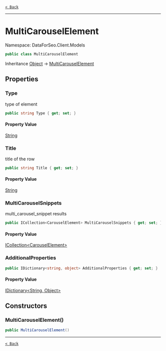 [`< Back`](./)

---

# MultiCarouselElement

Namespace: DataForSeo.Client.Models

```csharp
public class MultiCarouselElement
```

Inheritance [Object](https://docs.microsoft.com/en-us/dotnet/api/system.object) → [MultiCarouselElement](./dataforseo.client.models.multicarouselelement)

## Properties

### **Type**

type of element

```csharp
public string Type { get; set; }
```

#### Property Value

[String](https://docs.microsoft.com/en-us/dotnet/api/system.string)<br>

### **Title**

title of the row

```csharp
public string Title { get; set; }
```

#### Property Value

[String](https://docs.microsoft.com/en-us/dotnet/api/system.string)<br>

### **MultiCarouselSnippets**

multi_carousel_snippet results

```csharp
public ICollection<CarouselElement> MultiCarouselSnippets { get; set; }
```

#### Property Value

[ICollection&lt;CarouselElement&gt;](./dataforseo.client.models.carouselelement)<br>

### **AdditionalProperties**

```csharp
public IDictionary<string, object> AdditionalProperties { get; set; }
```

#### Property Value

[IDictionary&lt;String, Object&gt;](https://docs.microsoft.com/en-us/dotnet/api/system.collections.generic.idictionary-2)<br>

## Constructors

### **MultiCarouselElement()**

```csharp
public MultiCarouselElement()
```

---

[`< Back`](./)
